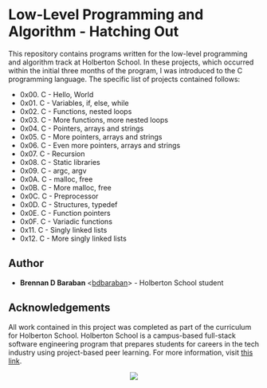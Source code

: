 # Low-Level Programming and Algorithm - Hatching Out
This repository contains programs written for the low-level programming and algorithm track at Holberton School. In these projects, which occurred within the initial three months of the program, I was introduced to the C programming language. The specific list of projects contained follows:

* 0x00. C - Hello, World
* 0x01. C - Variables, if, else, while
* 0x02. C - Functions, nested loops
* 0x03. C - More functions, more nested loops
* 0x04. C - Pointers, arrays and strings
* 0x05. C - More pointers, arrays and strings
* 0x06. C - Even more pointers, arrays and strings
* 0x07. C - Recursion
* 0x08. C - Static libraries
* 0x09. C - argc, argv
* 0x0A. C - malloc, free
* 0x0B. C - More malloc, free
* 0x0C. C - Preprocessor
* 0x0D. C - Structures, typedef
* 0x0E. C - Function pointers
* 0x0F. C - Variadic functions
* 0x11. C - Singly linked lists
* 0x12. C - More singly linked lists

## Author
* __Brennan D Baraban__ <[bdbaraban](https://github.com/bdbaraban)> - Holberton School student

## Acknowledgements
All work contained in this project was completed as part of the curriculum for Holberton School. Holberton School is a campus-based full-stack software engineering program that prepares students for careers in the tech industry using project-based peer learning. For more information, visit [this link](https://www.holbertonschool.com/).

<p align="center">
  <img src="http://www.holbertonschool.com/holberton-logo.png">
</p>
